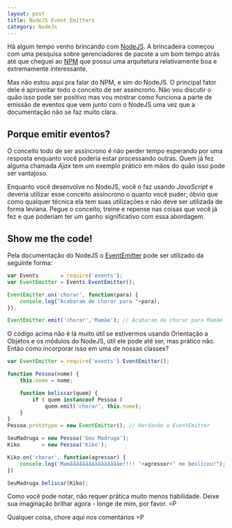 ```yaml
---
layout: post
title: NodeJS Event Emitters
category: NodeJs
---
```


Há algum tempo venho brincando com [NodeJS](http://nodejs.org/). A
brincadeira começou com uma pesquisa sobre gerenciadores de pacote a um
bom tempo atrás até que cheguei ao [NPM](http://npmjs.org/) que possui
uma arquitetura relativamente boa e extremamente interessante.

Mas não estou aqui pra falar do NPM, e sim do NodeJS. O principal fator
dele é aproveitar todo o conceito de ser assíncrono. Não vou discutir o
quão isso pode ser positivo mas vou mostrar como funciona a parte de
emissão de eventos que vem junto com o NodeJS uma vez que a documentação
não se faz muito clara.

## Porque emitir eventos?

O conceito todo de ser assíncrono é não perder tempo esperando por uma
resposta enquanto você poderia estar processando outras. Quem já fez
alguma chamada *Ajax* tem um exemplo prático em mãos do quão isso pode
ser vantajoso.

Enquanto você desenvolve no NodeJS, você o faz usando *JavaScript* e
deveria utilizar esse conceito assíncrono o quanto você puder; óbvio que
como qualquer técnica ela tem suas utilizações e não deve ser utilizada
de forma leviana. Pegue o conceito, treine e repense nas coisas que você
já fez e que poderiam ter um ganho significativo com essa abordagem.

## Show me the code!

Pela documentação do NodeJS o
[EventEmitter](http://nodejs.org/docs/v0.4.2/api/events.html) pode ser
utilizado da seguinte forma:

```javascript
var Events       = require('events');
var EventEmitter = Events.EventEmitter();

EventEmitter.on('chorar', function(para) {
    console.log("Acabaram de chorar para "+para);
});

EventEmitter.emit('chorar','Mamãe'); // Acabaram de chorar para Mamãe
```

O código acima não é lá muito útil se estivermos usando Orientação a
Objetos e os módulos do NodeJS, útil ele pode até ser, mas prático não.
Então como incorporar isso em uma de nossas classes?

```javascript
var EventEmitter = require('events').EventEmitter();

function Pessoa(nome) {
    this.nome = nome;

    function beliscar(quem) {
        if ( quem instanceof Pessoa )
            quem.emit('chorar', this.nome);
    }
}
Pessoa.prototype = new EventEmitter(); // Herdando o EventEmitter

SeuMadruga = new Pessoa('Seu Madruga');
Kiko       = new Pessoa('Kiko');

Kiko.on('chorar', function(agressor) {
    console.log('Mamããããããããããããããããe!!!! '+agressor+" me beslicou!");
})

SeuMadruga.beliscar(Kiko);
```

Como você pode notar, não requer prática muito menos habilidade. Deixe
sua imaginação brilhar agora - longe de mim, por favor. =P

Qualquer coisa, chore aqui nos comentários =P
